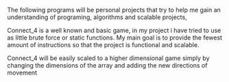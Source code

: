 The following programs will be personal projects that try to help me gain an understanding of programing, algorithms and scalable projects,

Connect_4 is a well known and basic game, in my project i have tried to use as little brute force or static functions. My main goal is to provide the fewest amount of instructions so that the project is functional and scalable.

Connect_4 will be easily scaled to a higher dimensional game simply by changing the dimensions of the array and adding the new directions of movement 
